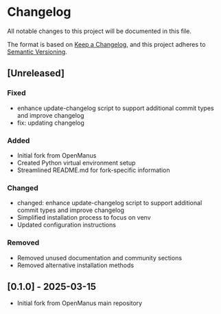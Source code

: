 # Changelog

All notable changes to this project will be documented in this file.

The format is based on [Keep a Changelog](https://keepachangelog.com/en/1.0.0/),
and this project adheres to [Semantic Versioning](https://semver.org/spec/v2.0.0.html).

## [Unreleased]

### Fixed
- enhance update-changelog script to support additional commit types and improve changelog
- fix: updating changelog

### Added
- Initial fork from OpenManus
- Created Python virtual environment setup
- Streamlined README.md for fork-specific information

### Changed
- changed: enhance update-changelog script to support additional commit types and improve changelog
- Simplified installation process to focus on venv
- Updated configuration instructions

### Removed
- Removed unused documentation and community sections
- Removed alternative installation methods


## [0.1.0] - 2025-03-15
- Initial fork from OpenManus main repository

